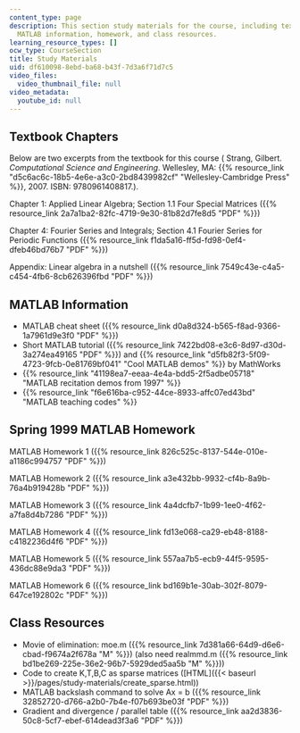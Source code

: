 ```yaml
---
content_type: page
description: This section study materials for the course, including textbook chapters,
  MATLAB information, homework, and class resources.
learning_resource_types: []
ocw_type: CourseSection
title: Study Materials
uid: df610098-8ebd-ba68-b43f-7d3a6f71d7c5
video_files:
  video_thumbnail_file: null
video_metadata:
  youtube_id: null
---
```


Textbook Chapters
-----------------

Below are two excerpts from the textbook for this course ( Strang, Gilbert. _Computational Science and Engineering_. Wellesley, MA: {{% resource_link "d5c6ac6c-18b5-4e6e-a3c0-2bd8439982cf" "Wellesley-Cambridge Press" %}}, 2007. ISBN: 9780961408817.).

Chapter 1: Applied Linear Algebra; Section 1.1 Four Special Matrices ({{% resource_link 2a7a1ba2-82fc-4719-9e30-81b82d7fe8d5 "PDF" %}})

Chapter 4: Fourier Series and Integrals; Section 4.1 Fourier Series for Periodic Functions ({{% resource_link f1da5a16-ff5d-fd98-0ef4-dfeb46bd76b7 "PDF" %}})

Appendix: Linear algebra in a nutshell ({{% resource_link 7549c43e-c4a5-c454-4fb6-8cb626396fbd "PDF" %}})

MATLAB Information
------------------

*   MATLAB cheat sheet ({{% resource_link d0a8d324-b565-f8ad-9366-1a7961d9e3f0 "PDF" %}})
*   Short MATLAB tutorial ({{% resource_link 7422bd08-e3c6-8d97-d30d-3a274ea49165 "PDF" %}}) and {{% resource_link "d5fb82f3-5f09-4723-9fcb-0e81769bf041" "Cool MATLAB demos" %}} by MathWorks
*   {{% resource_link "41198ea7-eeaa-4e4a-bdd5-2f5adbe05718" "MATLAB recitation demos from 1997" %}}
*   {{% resource_link "f6e616ba-c952-44ce-8933-affc07ed43bd" "MATLAB teaching codes" %}}

Spring 1999 MATLAB Homework
---------------------------

MATLAB Homework 1 ({{% resource_link 826c525c-8137-544e-010e-a1186c994757 "PDF" %}})

MATLAB Homework 2 ({{% resource_link a3e432bb-9932-cf4b-8a9b-76a4b919428b "PDF" %}})

MATLAB Homework 3 ({{% resource_link 4a4dcfb7-1b99-1ee0-4f62-a7fa8d4b7286 "PDF" %}})

MATLAB Homework 4 ({{% resource_link fd13e068-ca29-eb48-8188-c4182236d4f6 "PDF" %}})

MATLAB Homework 5 ({{% resource_link 557aa7b5-ecb9-44f5-9595-436dc88e9da3 "PDF" %}})

MATLAB Homework 6 ({{% resource_link bd169b1e-30ab-302f-8079-647ce192802c "PDF" %}})

Class Resources
---------------

*   Movie of elimination: moe.m ({{% resource_link 7d381a66-64d9-d6e6-cbad-f9674a2f678a "M" %}}) (also need realmmd.m ({{% resource_link bd1be269-225e-36e2-96b7-5929ded5aa5b "M" %}}))
*   Code to create K,T,B,C as sparse matrices ([HTML]({{< baseurl >}}/pages/study-materials/create_sparse.html))
*   MATLAB backslash command to solve Ax = b ({{% resource_link 32852720-d766-a2b0-7b4e-f07b693be03f "PDF" %}})
*   Gradient and divergence / parallel table ({{% resource_link aa2d3836-50c8-5cf7-ebef-614dead3f3a6 "PDF" %}})